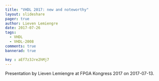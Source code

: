 ```yaml
---
title: "VHDL 2017: new and noteworthy"
layout: slideshare 
pager: true
author: Lieven Lemiengre
date: 2017-07-26
tags: 
  - VHDL
  - VHDL-2008
comments: true
bannerad: true

key : aEf7z3Jre2hMj7
---
```


Presentation by Lieven Lemiengre at FPGA Kongress 2017 on 2017-07-13.